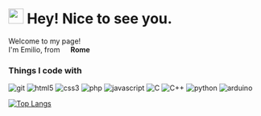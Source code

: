 <h1><img src="https://emojis.slackmojis.com/emojis/images/1531849430/4246/blob-sunglasses.gif?1531849430" width="30"/> Hey! Nice to see you.</h1>


<p>Welcome to my page! </br> I'm Emilio, from <img src="https://cdn-icons-png.flaticon.com/512/323/323325.png" width="13"/> <b>Rome</b> </p>
<h3>Things I code with</h3>


<p>
  <img alt="git" src="https://img.shields.io/badge/-Git-F05032?style=flat-square&logo=git&logoColor=white"/>
  <img alt="html5" src="https://img.shields.io/badge/-HTML5-E34F26?style=flat-square&logo=html5&logoColor=white"/>
  <img alt="css3" src="https://img.shields.io/badge/CSS3-1572B6.svg?style=flat-square&logo=CSS3&logoColor=white"/>
  <img alt="php" src="https://img.shields.io/badge/PHP-777BB4.svg?style=flat-square&logo=PHP&logoColor=white"/>
  <img alt="javascript" src="https://img.shields.io/badge/JavaScript-F7DF1E.svg?style=flat-square&logo=JavaScript&logoColor=white"/>
  <img alt="C" src="https://img.shields.io/badge/C-A8B9CC.svg?style=flat-square&logo=C&logoColor=white"/>
  <img alt="C++" src="https://img.shields.io/badge/C++-00599C.svg?style=flat-square&logo=C++&logoColor=white"/>
  <img alt="python" src="https://img.shields.io/badge/Python-3776AB.svg?style=flat-square&logo=Python&logoColor=white"/>
  <img alt="arduino" src="https://img.shields.io/badge/Arduino-00878F.svg?style=flat-square&logo=Arduino&logoColor=white"/>
</p>

[![Top Langs](https://github-readme-stats.vercel.app/api/top-langs/?username=Emiio11&layout=donut&langs_count=10&theme=chartreuse-dark)](https://github.com/anuraghazra/github-readme-stats)
